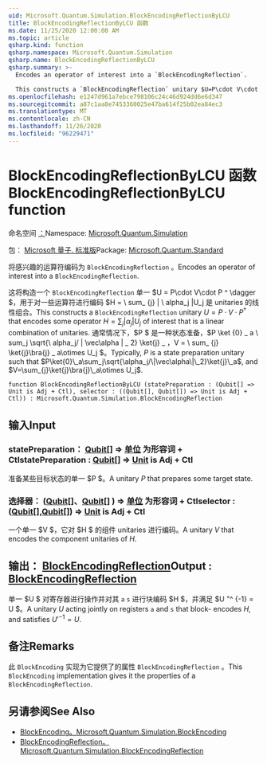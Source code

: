 ```yaml
---
uid: Microsoft.Quantum.Simulation.BlockEncodingReflectionByLCU
title: BlockEncodingReflectionByLCU 函数
ms.date: 11/25/2020 12:00:00 AM
ms.topic: article
qsharp.kind: function
qsharp.namespace: Microsoft.Quantum.Simulation
qsharp.name: BlockEncodingReflectionByLCU
qsharp.summary: >-
  Encodes an operator of interest into a `BlockEncodingReflection`.

  This constructs a `BlockEncodingReflection` unitary $U=P\cdot V\cdot P^\dagger$ that encodes some operator $H=\sum_{j}|\alpha_j|U_j$ of interest that is a linear combination of unitaries. Typically, $P$ is a state preparation unitary such that $P\ket{0}\_a\sum_j\sqrt{\alpha_j/\|\vec\alpha\|\_2}\ket{j}\_a$, and $V=\sum_{j}\ket{j}\bra{j}\_a\otimes U_j$.
ms.openlocfilehash: e1247d961a7ebce798106c24c46d924dd6e6d347
ms.sourcegitcommit: a87c1aa8e7453360025e47ba614f25b02ea84ec3
ms.translationtype: MT
ms.contentlocale: zh-CN
ms.lasthandoff: 11/26/2020
ms.locfileid: "96229471"
---
```

# <a name="blockencodingreflectionbylcu-function"></a><span data-ttu-id="9bc23-102">BlockEncodingReflectionByLCU 函数</span><span class="sxs-lookup"><span data-stu-id="9bc23-102">BlockEncodingReflectionByLCU function</span></span>

<span data-ttu-id="9bc23-103">命名空间 [：](xref:Microsoft.Quantum.Simulation)</span><span class="sxs-lookup"><span data-stu-id="9bc23-103">Namespace: [Microsoft.Quantum.Simulation](xref:Microsoft.Quantum.Simulation)</span></span>

<span data-ttu-id="9bc23-104">包： [Microsoft 量子. 标准版](https://nuget.org/packages/Microsoft.Quantum.Standard)</span><span class="sxs-lookup"><span data-stu-id="9bc23-104">Package: [Microsoft.Quantum.Standard](https://nuget.org/packages/Microsoft.Quantum.Standard)</span></span>


<span data-ttu-id="9bc23-105">将感兴趣的运算符编码为 `BlockEncodingReflection` 。</span><span class="sxs-lookup"><span data-stu-id="9bc23-105">Encodes an operator of interest into a `BlockEncodingReflection`.</span></span>

<span data-ttu-id="9bc23-106">这将构造一个 `BlockEncodingReflection` 单一 $U = P\cdot V\cdot P ^ \dagger $，用于对一些运算符进行编码 $H = \ sum_ {j} | \ alpha_j |U_j 是 unitaries 的线性组合。</span><span class="sxs-lookup"><span data-stu-id="9bc23-106">This constructs a `BlockEncodingReflection` unitary $U=P\cdot V\cdot P^\dagger$ that encodes some operator $H=\sum_{j}|\alpha_j|U_j$ of interest that is a linear combination of unitaries.</span></span> <span data-ttu-id="9bc23-107">通常情况下，$P $ 是一种状态准备，$P \ket {0} \_ a \ sum_j \sqrt{\ alpha_j/ \| \vec\alpha \| \_ 2} \ket{j} \_ $，$V = \ sum_ {j} \ket{j}\bra{j} \_ a\otimes U_j $。</span><span class="sxs-lookup"><span data-stu-id="9bc23-107">Typically, $P$ is a state preparation unitary such that $P\ket{0}\_a\sum_j\sqrt{\alpha_j/\|\vec\alpha\|\_2}\ket{j}\_a$, and $V=\sum_{j}\ket{j}\bra{j}\_a\otimes U_j$.</span></span>

```qsharp
function BlockEncodingReflectionByLCU (statePreparation : (Qubit[] => Unit is Adj + Ctl), selector : ((Qubit[], Qubit[]) => Unit is Adj + Ctl)) : Microsoft.Quantum.Simulation.BlockEncodingReflection
```


## <a name="input"></a><span data-ttu-id="9bc23-108">输入</span><span class="sxs-lookup"><span data-stu-id="9bc23-108">Input</span></span>

### <a name="statepreparation--qubit--unit--is-adj--ctl"></a><span data-ttu-id="9bc23-109">statePreparation： [Qubit](xref:microsoft.quantum.lang-ref.qubit)[] => [单位](xref:microsoft.quantum.lang-ref.unit)  为形容词 + Ctl</span><span class="sxs-lookup"><span data-stu-id="9bc23-109">statePreparation : [Qubit](xref:microsoft.quantum.lang-ref.qubit)[] => [Unit](xref:microsoft.quantum.lang-ref.unit)  is Adj + Ctl</span></span>

<span data-ttu-id="9bc23-110">准备某些目标状态的单一 $P $。</span><span class="sxs-lookup"><span data-stu-id="9bc23-110">A unitary $P$ that prepares some target state.</span></span>


### <a name="selector--qubitqubit--unit--is-adj--ctl"></a><span data-ttu-id="9bc23-111">选择器： ([Qubit](xref:microsoft.quantum.lang-ref.qubit)[]、[Qubit](xref:microsoft.quantum.lang-ref.qubit)[] ) => [单位](xref:microsoft.quantum.lang-ref.unit)  为形容词 + Ctl</span><span class="sxs-lookup"><span data-stu-id="9bc23-111">selector : ([Qubit](xref:microsoft.quantum.lang-ref.qubit)[],[Qubit](xref:microsoft.quantum.lang-ref.qubit)[]) => [Unit](xref:microsoft.quantum.lang-ref.unit)  is Adj + Ctl</span></span>

<span data-ttu-id="9bc23-112">一个单一 $V $，它对 $H $ 的组件 unitaries 进行编码。</span><span class="sxs-lookup"><span data-stu-id="9bc23-112">A unitary $V$ that encodes the component unitaries of $H$.</span></span>



## <a name="output--blockencodingreflection"></a><span data-ttu-id="9bc23-113">输出： [BlockEncodingReflection](xref:Microsoft.Quantum.Simulation.BlockEncodingReflection)</span><span class="sxs-lookup"><span data-stu-id="9bc23-113">Output : [BlockEncodingReflection](xref:Microsoft.Quantum.Simulation.BlockEncodingReflection)</span></span>

<span data-ttu-id="9bc23-114">单一 $U $ 对寄存器进行操作并对其 `a` `s` 进行块编码 $H $，并满足 $U "^ {-1} = U $。</span><span class="sxs-lookup"><span data-stu-id="9bc23-114">A unitary $U$ acting jointly on registers `a` and `s` that block- encodes $H$, and satisfies $U'^{-1} = U$.</span></span>

## <a name="remarks"></a><span data-ttu-id="9bc23-115">备注</span><span class="sxs-lookup"><span data-stu-id="9bc23-115">Remarks</span></span>

<span data-ttu-id="9bc23-116">此 `BlockEncoding` 实现为它提供了的属性 `BlockEncodingReflection` 。</span><span class="sxs-lookup"><span data-stu-id="9bc23-116">This `BlockEncoding` implementation gives it the properties of a `BlockEncodingReflection`.</span></span>

## <a name="see-also"></a><span data-ttu-id="9bc23-117">另请参阅</span><span class="sxs-lookup"><span data-stu-id="9bc23-117">See Also</span></span>

- [<span data-ttu-id="9bc23-118">BlockEncoding。</span><span class="sxs-lookup"><span data-stu-id="9bc23-118">Microsoft.Quantum.Simulation.BlockEncoding</span></span>](xref:Microsoft.Quantum.Simulation.BlockEncoding)
- [<span data-ttu-id="9bc23-119">BlockEncodingReflection。</span><span class="sxs-lookup"><span data-stu-id="9bc23-119">Microsoft.Quantum.Simulation.BlockEncodingReflection</span></span>](xref:Microsoft.Quantum.Simulation.BlockEncodingReflection)